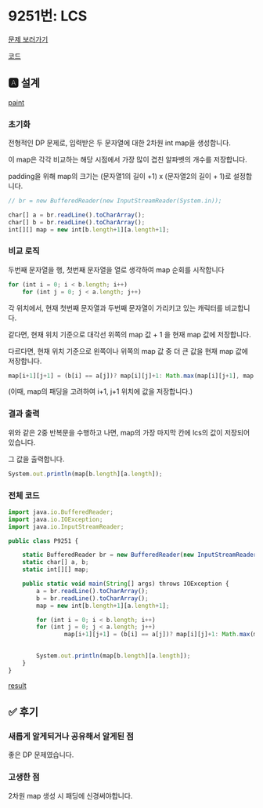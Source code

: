 # 9251번: LCS

[문제 보러가기](https://www.acmicpc.net/problem/9251)

[코드](./answer.java)

## 🅰 설계

[paint](./9251_paint.jpg)

### 초기화

전형적인 DP 문제로, 입력받은 두 문자열에 대한 2차원 int map을 생성합니다.

이 map은 각각 비교하는 해당 시점에서 가장 많이 겹친 알파벳의 개수를 저장합니다.

padding을 위해 map의 크기는 (문자열1의 길이 +1) x (문자열2의 길이 + 1)로 설정합니다.

```jsx
// br = new BufferedReader(new InputStreamReader(System.in));

char[] a = br.readLine().toCharArray();
char[] b = br.readLine().toCharArray();
int[][] map = new int[b.length+1][a.length+1];
```

### 비교 로직

두번째 문자열을 행, 첫번째 문자열을 열로 생각하여 map 순회를 시작합니다

```jsx
for (int i = 0; i < b.length; i++)
	for (int j = 0; j < a.length; j++)
```

각 위치에서, 현재 첫번째 문자열과 두번째 문자열이 가리키고 있는 캐릭터를 비교합니다.

같다면, 현재 위치 기준으로 대각선 위쪽의 map 값 + 1 을 현재 map 값에 저장합니다.

다르다면, 현재 위치 기준으로 왼쪽이나 위쪽의 map 값 중 더 큰 값을 현재 map 값에 저장합니다.

```jsx
map[i+1][j+1] = (b[i] == a[j])? map[i][j]+1: Math.max(map[i][j+1], map[i+1][j]);
```

(이때, map의 패딩을 고려하여 i+1, j+1 위치에 값을 저장합니다.)

### 결과 출력

위와 같은 2중 반복문을 수행하고 나면, map의 가장 마지막 칸에 lcs의 값이 저장되어 있습니다.

그 값을 출력합니다.

```jsx
System.out.println(map[b.length][a.length]);
```

### 전체 코드

```jsx
import java.io.BufferedReader;
import java.io.IOException;
import java.io.InputStreamReader;

public class P9251 {

    static BufferedReader br = new BufferedReader(new InputStreamReader(System.in));
    static char[] a, b;
    static int[][] map;

    public static void main(String[] args) throws IOException {
        a = br.readLine().toCharArray();
        b = br.readLine().toCharArray();
        map = new int[b.length+1][a.length+1];

        for (int i = 0; i < b.length; i++)
        for (int j = 0; j < a.length; j++)
		        map[i+1][j+1] = (b[i] == a[j])? map[i][j]+1: Math.max(map[i][j+1], map[i+1][j]);
        

        System.out.println(map[b.length][a.length]);
    }
}
```

[result](./9251_result.jpg)

## ✅ 후기

### 새롭게 알게되거나 공유해서 알게된 점

좋은 DP 문제였습니다.

### 고생한 점

2차원 map 생성 시 패딩에 신경써야합니다.
